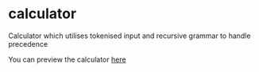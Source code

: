 # calculator
Calculator which utilises tokenised input and recursive grammar to handle precedence

You can preview the calculator [here](https://mic-tyson.github.io/calculator/)